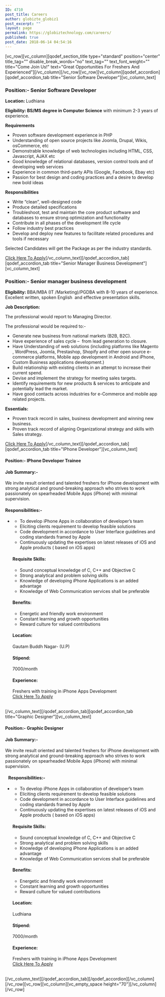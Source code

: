 ```yaml
---
ID: 4710
post_title: Careers
author: globizte_globiz1
post_excerpt: ""
layout: page
permalink: https://globiztechnology.com/careers/
published: true
post_date: 2018-06-14 04:54:16
---
```

[vc_row][vc_column][qodef_section_title type="standard" position="center" title_tag="" disable_break_words="no" text_tag="" text_font_weight="" title="Come Join Us!" text="Great Opportunities For Freshers And Experienced"][/vc_column][/vc_row][vc_row][vc_column][qodef_accordion][qodef_accordion_tab title="Senior Software Developer"][vc_column_text]
<h3><strong>Position:- Senior Software Developer</strong></h3>
<strong>Location: </strong>Ludhiana

<strong>Eligibility: BS/MS degree in Computer Science</strong> with minimum 2-3 years of experience.

<strong>
Requirements</strong>
<ul>
 	<li>Proven software development experience in PHP</li>
 	<li>Understanding of open source projects like Joomla, Drupal, Wikis, osCommerce, etc</li>
 	<li>Demonstrable knowledge of web technologies including HTML, CSS, Javascript, AJAX etc</li>
 	<li>Good knowledge of relational databases, version control tools and of developing web services</li>
 	<li>Experience in common third-party APIs (Google, Facebook, Ebay etc)</li>
 	<li>Passion for best design and coding practices and a desire to develop new bold ideas</li>
</ul>
<strong>Responsibilities
</strong>
<ul>
 	<li>Write “clean”, well-designed code</li>
 	<li>Produce detailed specifications</li>
 	<li>Troubleshoot, test and maintain the core product software and databases to ensure strong optimization and functionality</li>
 	<li>Contribute in all phases of the development life cycle</li>
 	<li>Follow industry best practices</li>
 	<li>Develop and deploy new features to facilitate related procedures and tools if necessary</li>
</ul>
Selected Candidates will get the Package as per the industry standards.

<a href="http://globiztechnology.com/application-form/">Click Here To Apply</a>[/vc_column_text][/qodef_accordion_tab][qodef_accordion_tab title="Senior Manager Business Development"][vc_column_text]
<h3><strong>Position:- Senior manager business development</strong></h3>
<strong>Eligibility: </strong>BBA/MBA (IT /Marketing)/PGDBA with 8-10 years of experience. Excellent written, spoken English  and effective presentation skills.

<strong>Job Description:</strong>

The professional would report to Managing Director.

The professional would be required to:-
<ul>
 	<li>Generate new business from national markets (B2B, B2C).</li>
 	<li>Have experience of sales cycle –  from lead generation to closure.</li>
 	<li>Have Understanding of web solutions (including platforms like Magento , WordPress, Joomla, Prestashop, Shopify and other open source e-commerce platforms, Mobile app development in Android and iPhone, Custom Business applications development.)</li>
 	<li>Build relationship with existing clients in an attempt to increase their current spend.</li>
 	<li>Devise and implement the strategy for meeting sales targets.</li>
 	<li>Identify requirements for new products &amp; services to anticipate and potentially lead the
market.</li>
 	<li>Have good contacts across industries for e-Commerce and mobile app related projects.</li>
</ul>
<strong>Essentials:</strong>
<ul>
 	<li>Proven track record in sales, business development and winning new business.</li>
 	<li>Proven track record of aligning Organizational strategy and skills with Sales strategy.</li>
</ul>
<a href="http://globiztechnology.com/application-form/">Click Here To Apply</a>[/vc_column_text][/qodef_accordion_tab][qodef_accordion_tab title="IPhone Developer"][vc_column_text]
<h4></h4>
<h4><strong>Position:- IPhone Developer Trainee</strong></h4>
<h4><strong>Job Summary:-</strong></h4>
We invite result oriented and talented freshers for iPhone development with strong analytical and ground-breaking approach who strives to work passionately on spearheaded Mobile Apps (iPhone) with minimal supervision.
<h4><strong>Responsibilities:- </strong></h4>
<ul>
 	<li>
<div class="apply_detail_inner">
<ul>
 	<li>To develop iPhone Apps in collaboration of developer’s team</li>
 	<li>Eliciting clients requirement to develop feasible solutions</li>
 	<li>Code development in accordance to User Interface guidelines and coding standards framed by Apple</li>
 	<li>Continuously updating the expertises on latest releases of iOS and Apple products ( based on iOS apps)</li>
</ul>
</div>
<div class="apply_detail_inner">
<h4><strong>Requisite Skills:</strong></h4>
<ul>
 	<li>Sound conceptual knowledge of C, C++ and Objective C</li>
 	<li>Strong analytical and problem solving skills</li>
 	<li>Knowledge of developing iPhone Applications is an added advantage</li>
 	<li>Knowledge of Web Communication services shall be preferable</li>
</ul>
</div>
<div class="apply_detail_inner">
<h4><strong>Benefits:</strong></h4>
<ul>
 	<li>Energetic and friendly work environment</li>
 	<li>Constant learning and growth opportunities</li>
 	<li>Reward culture for valued contributions</li>
</ul>
<div class="apply_detail_inner">
<h4><strong>Location:</strong></h4>
<label>Gautam Buddh Nagar- (U.P)</label>

</div>
<div class="apply_detail_inner">
<h4><strong>Stipend:</strong></h4>
<label>7000/month</label>

</div>
<div class="apply_detail_inner">
<h4><strong>Experience:</strong></h4>
<label>Freshers with training in iPhone Apps Development</label>

</div>
<div></div>
<div><a href="http://globiztechnology.com/application-form/">Click Here To Apply</a></div>
&nbsp;

</div></li>
</ul>
[/vc_column_text][/qodef_accordion_tab][qodef_accordion_tab title="Graphic Designer"][vc_column_text]
<h4></h4>
<h4><strong>Position:- Graphic Designer</strong></h4>
<h4><strong>Job Summary:-</strong></h4>
We invite result oriented and talented freshers for iPhone development with strong analytical and ground-breaking approach who strives to work passionately on spearheaded Mobile Apps (iPhone) with minimal supervision.
<h4><strong>   Responsibilities:- </strong></h4>
<ul>
 	<li>
<div class="apply_detail_inner">
<ul>
 	<li>To develop iPhone Apps in collaboration of developer’s team</li>
 	<li>Eliciting clients requirement to develop feasible solutions</li>
 	<li>Code development in accordance to User Interface guidelines and coding standards framed by Apple</li>
 	<li>Continuously updating the expertises on latest releases of iOS and Apple products ( based on iOS apps)</li>
</ul>
</div>
<div class="apply_detail_inner">
<h4><strong>Requisite Skills:</strong></h4>
<ul>
 	<li>Sound conceptual knowledge of C, C++ and Objective C</li>
 	<li>Strong analytical and problem solving skills</li>
 	<li>Knowledge of developing iPhone Applications is an added advantage</li>
 	<li>Knowledge of Web Communication services shall be preferable</li>
</ul>
</div>
<div class="apply_detail_inner">
<h4><strong>Benefits:</strong></h4>
<ul>
 	<li>Energetic and friendly work environment</li>
 	<li>Constant learning and growth opportunities</li>
 	<li>Reward culture for valued contributions</li>
</ul>
<div class="apply_detail_inner">
<h4><strong>Location:</strong></h4>
<label>Ludhiana</label>

</div>
<div class="apply_detail_inner">
<h4><strong>Stipend:</strong></h4>
<label>7000/month</label>

</div>
<div class="apply_detail_inner">
<h4><strong>Experience:</strong></h4>
<label>Freshers with training in iPhone Apps Development</label>

</div>
<div><a href="http://globiztechnology.com/application-form/">Click Here To Apply</a></div>
&nbsp;

</div></li>
</ul>
[/vc_column_text][/qodef_accordion_tab][/qodef_accordion][/vc_column][/vc_row][vc_row][vc_column][vc_empty_space height="70"][/vc_column][/vc_row]